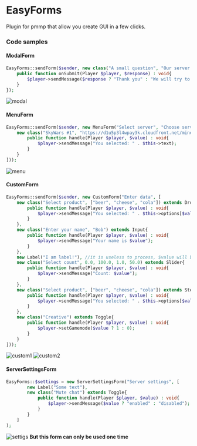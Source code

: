 # EasyForms
Plugin for pmmp that allow you create GUI in a few clicks.
### Code samples
#### ModalForm
```php
EasyForms::sendForm($sender, new class("A small question", "Our server is cool?") extends ModalForm{
	public function onSubmit(Player $player, $response) : void{
		$player->sendMessage($response ? "Thank you" : "We will try to become better");
	}
});
```
![modal](https://i.imgur.com/eI2xaBL.png)
#### MenuForm
```php
EasyForms::sendForm($sender, new MenuForm("Select server", "Choose server", [
	new class("SkyWars #1", "https://d1u5p3l4wpay3k.cloudfront.net/minecraft_gamepedia/1/19/Melon.png") extends Button{
		public function handle(Player $player, $value) : void{
			$player->sendMessage("You selected: " . $this->text);
		}
	}
]));
```
![menu](https://i.imgur.com/QewDqkc.png)
#### CustomForm
```php
EasyForms::sendForm($sender, new CustomForm("Enter data", [
	new class("Select product", ["beer", "cheese", "cola"]) extends Dropdown{
		public function handle(Player $player, $value) : void{
			$player->sendMessage("You selected: " . $this->options[$value]);
		}
	},
	new class("Enter your name", "Bob") extends Input{
		public function handle(Player $player, $value) : void{
			$player->sendMessage("Your name is $value");
		}
	},
	new Label("I am label!"), //it is useless to process, $value will be null
	new class("Select count", 0.0, 100.0, 1.0, 50.0) extends Slider{
		public function handle(Player $player, $value) : void{
			$player->sendMessage("Count: $value");
		}
	},
	new class("Select product", ["beer", "cheese", "cola"]) extends StepSlider{ //like dropdown, but it is slider
		public function handle(Player $player, $value) : void{
			$player->sendMessage("You selected: " . $this->options[$value]);
		}
	},
	new class("Creative") extends Toggle{
		public function handle(Player $player, $value) : void{
			$player->setGamemode($value ? 1 : 0);
		}
	}
]));
```
![custom1](https://i.imgur.com/biAoc91.png)
![custom2](https://i.imgur.com/AFkpS7b.png)
#### ServerSettingsForm
```php
EasyForms::$settings = new ServerSettingsForm("Server settings", [
		new Label("Some text"),
		new class("Mute chat") extends Toggle{
			public function handle(Player $player, $value) : void{
				$player->sendMessage($value ? "enabled" : "disabled");
			}
		}
	]
);
```
![settigs](https://i.imgur.com/Ab0IaTl.png)
__But this form can only be used one time__
